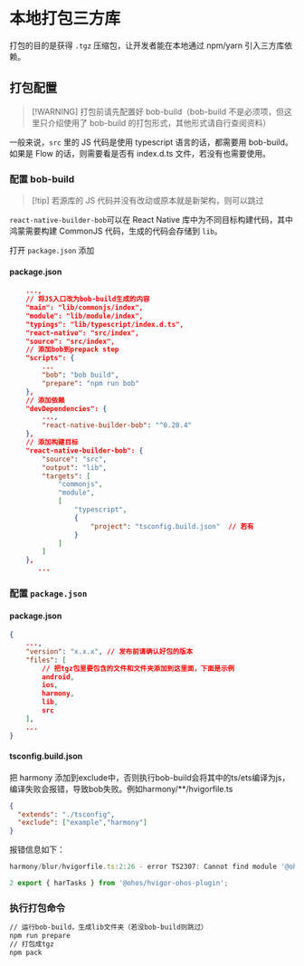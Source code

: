 # 本地打包三方库

打包的目的是获得 `.tgz` 压缩包，让开发者能在本地通过 npm/yarn 引入三方库依赖。

## 打包配置

> [!WARNING] 打包前请先配置好 bob-build（bob-build 不是必须项，但这里只介绍使用了 bob-build 的打包形式，其他形式请自行查阅资料）

一般来说，`src` 里的 JS 代码是使用 typescript 语言的话，都需要用 bob-build。如果是 Flow 的话，则需要看是否有 index.d.ts 文件，若没有也需要使用。

### 配置 bob-build

> [!tip] 若源库的 JS 代码并没有改动或原本就是新架构，则可以跳过

`react-native-builder-bob`可以在 React Native 库中为不同目标构建代码，其中鸿蒙需要构建 CommonJS 代码，生成的代码会存储到 `lib`。

打开 `package.json` 添加

<!-- tabs:start -->

#### **package.json**

```json
    ...,
    // 将JS入口改为bob-build生成的内容
    "main": "lib/commonjs/index",
    "module": "lib/module/index",
    "typings": "lib/typescript/index.d.ts",
    "react-native": "src/index",
    "source": "src/index",
    // 添加bob到prepack step
    "scripts": {
        ...
        "bob": "bob build",
        "prepare": "npm run bob"
    },
    // 添加依赖
    "devDependencies": {
        ...,
        "react-native-builder-bob": "^0.20.4"
    },
    // 添加构建目标
    "react-native-builder-bob": {
        "source": "src",
        "output": "lib",
        "targets": [
            "commonjs",
            "module",
            [
                "typescript",
                {
                    "project": "tsconfig.build.json"  // 若有
                }
            ]
        ]
    },
       ...
```

<!-- tabs:end -->

### 配置 `package.json`

<!-- tabs:start -->

#### **package.json**

```json
{
    ...,
    "version": "x.x.x", // 发布前请确认好包的版本
    "files": [
        // 把tgz包里要包含的文件和文件夹添加到这里面，下面是示例
        android,
        ios,
        harmony,
        lib,
        src
    ],
    ...
}
```

<!-- tabs:end -->

#### **tsconfig.build.json**

把 harmony 添加到exclude中，否则执行bob-build会将其中的ts/ets编译为js，编译失败会报错，导致bob失败。例如harmony/**/hvigorfile.ts

```json
{
  "extends": "./tsconfig",
  "exclude": ["example","harmony"]
}
```
报错信息如下：

```js
harmony/blur/hvigorfile.ts:2:26 - error TS2307: Cannot find module '@ohos/hvigor-ohos-plugin' or its corresponding type declarations.

2 export { harTasks } from '@ohos/hvigor-ohos-plugin';
```

### 执行打包命令

```bash
// 运行bob-build，生成lib文件夹（若没bob-build则跳过）
npm run prepare
// 打包成tgz
npm pack
```
